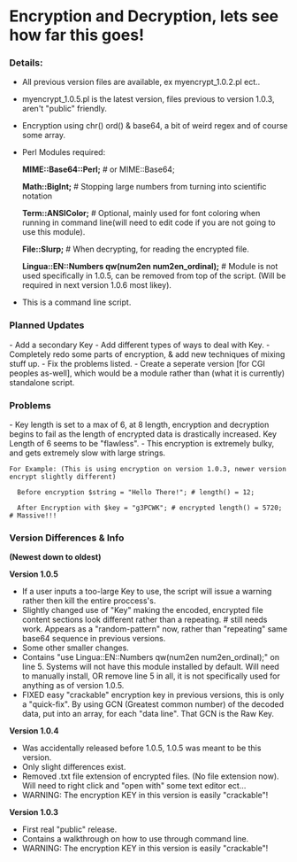 <h1>Encryption and Decryption, lets see how far this goes!</h1>

  <h3>Details:</h3>
  
  - All previous version files are available, ex myencrypt_1.0.2.pl ect..
  
  - myencrypt_1.0.5.pl is the latest version, files previous to version 1.0.3, aren't "public" friendly.
  
- Encryption using chr() ord() & base64, a bit of weird regex and of course some array.
- Perl Modules required:

    <strong>MIME::Base64::Perl;</strong> # or MIME::Base64;
    
    <strong>Math::BigInt;</strong> # Stopping large numbers from turning into scientific notation
    
    <strong>Term::ANSIColor;</strong> # Optional, mainly used for font coloring when running in command line(will need to edit code if you are not going to use this module).
    
    <strong>File::Slurp;</strong> # When decrypting, for reading the encrypted file.
    
    <strong>Lingua::EN::Numbers qw(num2en num2en_ordinal);</strong> # Module is not used specifically in 1.0.5, can be removed from top of the script. (Will be required in next version 1.0.6 most likey).

- This is a command line script.


<h3>Planned Updates</h3>
- Add a secondary Key
- Add different types of ways to deal with Key.
- Completely redo some parts of encryption, & add new techniques of mixing stuff up.
- Fix the problems listed.
- Create a seperate version [for CGI peoples as-well], which would be a module rather than (what it is currently) standalone script.

<h3>Problems</h3>
- Key length is set to a max of 6, at 8 length, encryption and decryption begins to fail as the length of encrypted data is drastically increased. Key Length of 6 seems to be "flawless".
- This encryption is extremely bulky, and gets extremely slow with large strings.

    For Example: (This is using encryption on version 1.0.3, newer version encrypt slightly different)
      
      Before encryption $string = "Hello There!"; # length() = 12; 
      
      After Encryption with $key = "g3PCWK"; # encrypted length() = 5720; # Massive!!!

<h3>Version Differences & Info</h3>
<b>(Newest down to oldest)</b>

<b>Version 1.0.5</b>
- If a user inputs a too-large Key to use, the script will issue a warning rather then kill the entire proccess's.
- Slightly changed use of "Key" making the encoded, encrypted file content sections look different rather than a repeating. # still needs work. Appears as a "random-pattern" now, rather than "repeating" same base64 sequence in previous versions.
- Some other smaller changes.
- Contains "use Lingua::EN::Numbers qw(num2en num2en_ordinal);" on line 5. Systems will not have this module installed by default. Will need to manually install, OR remove line 5 in all, it is not specifically used for anything as of version 1.0.5.
- FIXED easy "crackable" encryption key in previous versions, this is only a "quick-fix". By using GCN (Greatest common number) of the decoded data, put into an array, for each "data line". That GCN is the Raw Key.


<b>Version 1.0.4</b>
- Was accidentally released before 1.0.5, 1.0.5 was meant to be this version.
- Only slight differences exist.
- Removed .txt file extension of encrypted files. (No file extension now). Will need to right click and "open with" some text editor ect...
- WARNING: The encryption KEY in this version is easily "crackable"!

<b>Version 1.0.3</b>
- First real "public" release.
- Contains a walkthrough on how to use through command line.
- WARNING: The encryption KEY in this version is easily "crackable"!
